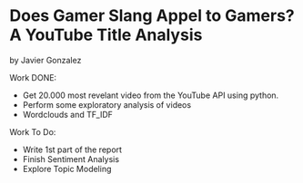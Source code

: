 # Does Gamer Slang Appel to Gamers? A YouTube Title Analysis
by Javier Gonzalez

Work DONE:
- Get 20.000 most revelant video from the YouTube API using python.
- Perform some exploratory analysis of videos
- Wordclouds and TF_IDF

Work To Do:
- Write 1st part of the report
- Finish Sentiment Analysis
- Explore Topic Modeling
